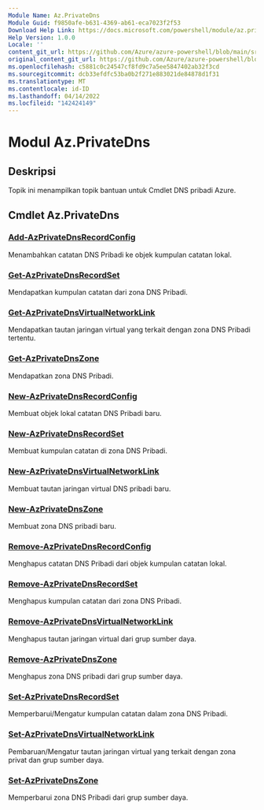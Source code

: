 ```yaml
---
Module Name: Az.PrivateDns
Module Guid: f9850afe-b631-4369-ab61-eca7023f2f53
Download Help Link: https://docs.microsoft.com/powershell/module/az.privatedns
Help Version: 1.0.0
Locale: ''
content_git_url: https://github.com/Azure/azure-powershell/blob/main/src/PrivateDns/PrivateDns/help/Az.PrivateDNS.md
original_content_git_url: https://github.com/Azure/azure-powershell/blob/main/src/PrivateDns/PrivateDns/help/Az.PrivateDNS.md
ms.openlocfilehash: c5881c0c24547cf8fd9c7a5ee5847402ab32f3cd
ms.sourcegitcommit: dcb33efdfc53ba0b2f271e883021de84878d1f31
ms.translationtype: MT
ms.contentlocale: id-ID
ms.lasthandoff: 04/14/2022
ms.locfileid: "142424149"
---
```

# Modul Az.PrivateDns
## Deskripsi
Topik ini menampilkan topik bantuan untuk Cmdlet DNS pribadi Azure.

## Cmdlet Az.PrivateDns
### [Add-AzPrivateDnsRecordConfig](Add-AzPrivateDnsRecordConfig.md)
Menambahkan catatan DNS Pribadi ke objek kumpulan catatan lokal.

### [Get-AzPrivateDnsRecordSet](Get-AzPrivateDnsRecordSet.md)
Mendapatkan kumpulan catatan dari zona DNS Pribadi.

### [Get-AzPrivateDnsVirtualNetworkLink](Get-AzPrivateDnsVirtualNetworkLink.md)
Mendapatkan tautan jaringan virtual yang terkait dengan zona DNS Pribadi tertentu.

### [Get-AzPrivateDnsZone](Get-AzPrivateDnsZone.md)
Mendapatkan zona DNS Pribadi.

### [New-AzPrivateDnsRecordConfig](New-AzPrivateDnsRecordConfig.md)
Membuat objek lokal catatan DNS Pribadi baru.

### [New-AzPrivateDnsRecordSet](New-AzPrivateDnsRecordSet.md)
Membuat kumpulan catatan di zona DNS Pribadi.

### [New-AzPrivateDnsVirtualNetworkLink](New-AzPrivateDnsVirtualNetworkLink.md)
Membuat tautan jaringan virtual DNS pribadi baru.

### [New-AzPrivateDnsZone](New-AzPrivateDnsZone.md)
Membuat zona DNS pribadi baru.

### [Remove-AzPrivateDnsRecordConfig](Remove-AzPrivateDnsRecordConfig.md)
Menghapus catatan DNS Pribadi dari objek kumpulan catatan lokal.

### [Remove-AzPrivateDnsRecordSet](Remove-AzPrivateDnsRecordSet.md)
Menghapus kumpulan catatan dari zona DNS Pribadi.

### [Remove-AzPrivateDnsVirtualNetworkLink](Remove-AzPrivateDnsVirtualNetworkLink.md)
Menghapus tautan jaringan virtual dari grup sumber daya.

### [Remove-AzPrivateDnsZone](Remove-AzPrivateDnsZone.md)
Menghapus zona DNS pribadi dari grup sumber daya.

### [Set-AzPrivateDnsRecordSet](Set-AzPrivateDnsRecordSet.md)
Memperbarui/Mengatur kumpulan catatan dalam zona DNS Pribadi.

### [Set-AzPrivateDnsVirtualNetworkLink](Set-AzPrivateDnsVirtualNetworkLink.md)
Pembaruan/Mengatur tautan jaringan virtual yang terkait dengan zona privat dan grup sumber daya.

### [Set-AzPrivateDnsZone](Set-AzPrivateDnsZone.md)
Memperbarui zona DNS Pribadi dari grup sumber daya.

